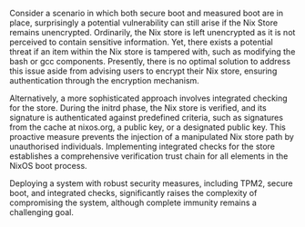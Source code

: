 Consider a scenario in which both secure boot and measured boot are in place, surprisingly a potential vulnerability can still arise if the Nix Store remains unencrypted. Ordinarily, the Nix store is left unencrypted as it is not perceived to contain sensitive information. Yet, there exists a potential threat if an item within the Nix store is tampered with, such as modifying the bash or gcc components. Presently, there is no optimal solution to address this issue aside from advising users to encrypt their Nix store, ensuring authentication through the encryption mechanism.

Alternatively, a more sophisticated approach involves integrated checking for the store. During the initrd phase, the Nix store is verified, and its signature is authenticated against predefined criteria, such as signatures from the cache at nixos.org, a public key, or a designated public key. This proactive measure prevents the injection of a manipulated Nix store path by unauthorised individuals. Implementing integrated checks for the store establishes a comprehensive verification trust chain for all elements in the NixOS boot process.

Deploying a system with robust security measures, including TPM2, secure boot, and integrated checks, significantly raises the complexity of compromising the system, although complete immunity remains a challenging goal.
